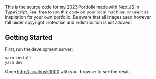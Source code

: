 This is the source code for my 2023 Portfolio made with Next.JS in TypeScript. Feel free to run this code on your local machine, or use it as inspiration for your own portfolio. Be aware that all images used however fall under copyright protection and redistribution is not allowed.

## Getting Started

First, run the development server:

```bash
yarn install
yarn dev
```

Open [http://localhost:3000](http://localhost:3000) with your browser to see the result.